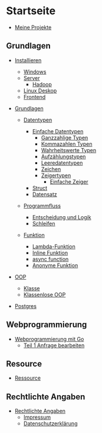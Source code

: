 # Startseite


- [Meine Projekte](./MeineProjekt.md)

## Grundlagen 

- [Installieren]()
  - [Windows](./Installieren/Windows.md)
  - [Server](./Installieren/Server.md)
    - [Hadoop](./Installieren/Hadoop.md)
  - [Linux Deskop](./Installieren/LinuxDeskop.md)
  - [Frontend](./Installieren/Frontend.md)

- [Grundlagen]()
  - [Datentypen](./Grundlagen/Datentypen.md)
    - [Einfache Datentypen](./Grundlagen/EinfacheDatentypen/EinfacheDatentypen.md)
       - [Ganzzahlige Typen](./Grundlagen/EinfacheDatentypen/GanzzahligeTypen.md)
       - [Kommazahlen Typen](./Grundlagen/EinfacheDatentypen/KommazahlenType.md)
       - [Wahrheitswerte Typen](./Grundlagen/EinfacheDatentypen/wahrheitswertetypen.md)
       - [Aufzählungstypen](./Grundlagen/EinfacheDatentypen/Aufzaehlungstypen.md)
       - [Leeredatentypen](./Grundlagen/EinfacheDatentypen/Leeredatentypen.md)
       - [Zeichen](./Grundlagen/EinfacheDatentypen/zeichen.md)
      - [Zeigertypen](./Grundlagen/Zeigertypen.md)
        - [Einfache Zeiger](./Grundlagen/Zeiger/EinfacheZeiger.md)
     - [Struct](./Grundlagen/struct/struct.md)
     - [Datensatz](./Grundlagen/Datensatz.md)
    
  - [Programmfluss]()
    - [Entscheidung und Logik]()
    - [Schleifen]()
    
  - [Funktion]()   
     - [Lambda-Funktion]()
     - [Inline Funktion]()
     - [async function ]()
     - [Anonyme Funktion]()
  
- [OOP]()
   - [Klasse]()
   - [Klassenlose OOP]()
  
- [Postgres]()

## Webprogrammierung

- [Webprogrammierung mit Go](./WebprogrannierungGo/Grundlagen.md)
   - [Teil 1 Anfrage bearbeiten](./WebprogrannierungGo/Teil1Anfragenbearbeiten.md)

## Resource

- [Ressource](./Ressource.md)

## Rechtlichte Angaben
- [Rechtlichte Angaben]()
  - [Impressum](./Impressum.md)
  - [Datenschutzerklärung](./Datenschutzerklärung.md)
